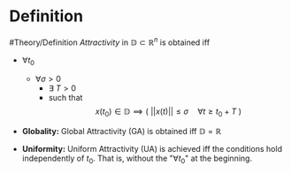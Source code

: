 # Definition
#Theory/Definition
*Attractivity* in $\mathbb{D}\subset\mathbb{R}^{n}$ is obtained iff
- $\forall t_0$
	- $\forall \sigma > 0$
		- $\exists~T>0$
		- such that
$$ x(t_0) \in \mathbb{D} \implies (~||x(t)|| \leq \sigma \quad \forall t\geq t_0+T~)$$

- **Globality:** Global Attractivity (GA) is obtained iff $\mathbb{D}=\mathbb{R}$

- **Uniformity:** Uniform Attractivity (UA) is achieved iff the conditions hold independently of $t_0$. That is, without the "$\forall t_0$" at the beginning.


